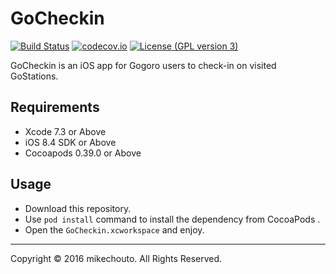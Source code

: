 # GoCheckin
[![Build Status](https://travis-ci.org/mikechouto/GoCheckin.svg)](https://travis-ci.org/mikechouto/GoCheckin/branches)
[![codecov.io](https://codecov.io/github/mikechouto/GoCheckin/coverage.svg?branch=master)](https://codecov.io/github/mikechouto/GoCheckin?branch=master)
[![License (GPL version 3)](https://img.shields.io/badge/license-GPLv3-blue.svg)](./LICENSE.md)

GoCheckin is an iOS app for Gogoro users to check-in on visited GoStations.

## Requirements
- Xcode 7.3 or Above
- iOS 8.4 SDK or Above
- Cocoapods 0.39.0 or Above

## Usage
- Download this repository.
- Use `pod install` command to install the dependency from CocoaPods .
- Open the `GoCheckin.xcworkspace` and enjoy.

----
Copyright © 2016 mikechouto. All Rights Reserved.
